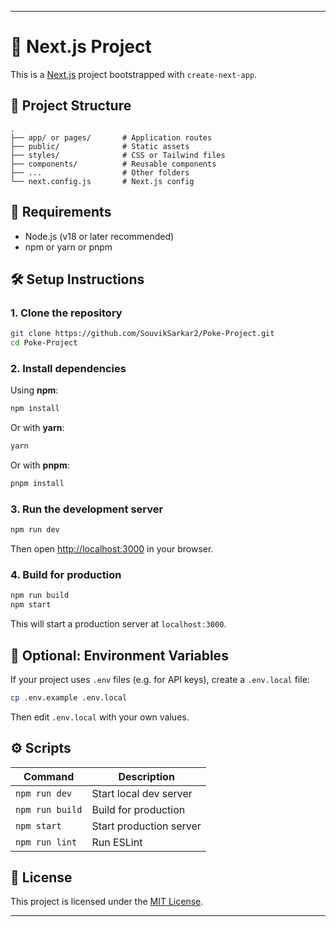 

---

# 🚀 Next.js Project

This is a [Next.js](https://nextjs.org/) project bootstrapped with `create-next-app`.

## 📁 Project Structure

```
.
├── app/ or pages/       # Application routes
├── public/              # Static assets
├── styles/              # CSS or Tailwind files
├── components/          # Reusable components
├── ...                  # Other folders
└── next.config.js       # Next.js config
```

## 🔧 Requirements

* Node.js (v18 or later recommended)
* npm or yarn or pnpm

## 🛠️ Setup Instructions

### 1. Clone the repository

```bash
git clone https://github.com/SouvikSarkar2/Poke-Project.git
cd Poke-Project
```

### 2. Install dependencies

Using **npm**:

```bash
npm install
```

Or with **yarn**:

```bash
yarn
```

Or with **pnpm**:

```bash
pnpm install
```

### 3. Run the development server

```bash
npm run dev
```

Then open [http://localhost:3000](http://localhost:3000) in your browser.

### 4. Build for production

```bash
npm run build
npm start
```

This will start a production server at `localhost:3000`.

## 🧪 Optional: Environment Variables

If your project uses `.env` files (e.g. for API keys), create a `.env.local` file:

```bash
cp .env.example .env.local
```

Then edit `.env.local` with your own values.

## ⚙️ Scripts

| Command         | Description             |
| --------------- | ----------------------- |
| `npm run dev`   | Start local dev server  |
| `npm run build` | Build for production    |
| `npm start`     | Start production server |
| `npm run lint`  | Run ESLint              |

## 🧾 License

This project is licensed under the [MIT License](LICENSE).

---

